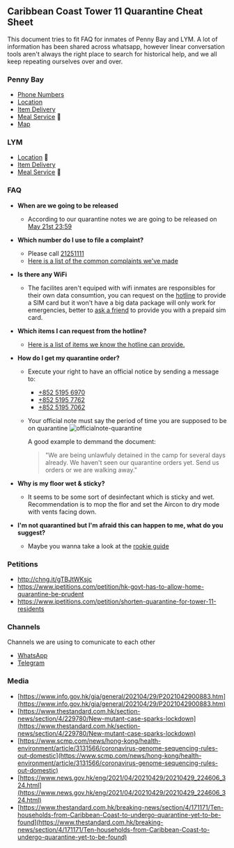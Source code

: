 ## Caribbean Coast Tower 11 Quarantine Cheat Sheet

This document tries to fit FAQ for inmates of Penny Bay and LYM. A lot of information has been shared across whatsapp, however linear conversation tools aren't always the right place to search for historical help, and we all keep repeating ourselves over and over. 

### Penny Bay 
- [Phone Numbers](./pb/phone.md)
- [Location](./pb/location.md)
- [Item Delivery](./pb/delivery.md)
- [Meal Service](./pb/meals.md) 🚧
- [Map](./pb/map.md)

### LYM

- [Location](./lym/location.md) 🚧
- [Item Delivery](./lym/delivery.md) 
- [Meal Service](./lym/meals.md) 🚧


### FAQ

- **When are we going to be released**
  - According to our quarantine notes we are going to be released on [May 21st 23:59](https://bit.ly/2RuSUrT)
- **Which number do I use to file a complaint?**
  - Please call [21251111](tel:+85221251111)
  - [Here is a list of the common complaints we've made](./complaints.md)
- **Is there any WiFi**
  - The facilites aren't equiped with wifi inmates are responsibles for their own data consumtion, you can request on the [hotline](./pb/phone.md) to provide a SIM card but it won't have a big data package will only work for emergencies, better to [ask a friend](./pb/delivery.md) to provide you with a prepaid sim card. 
- **Which items I can request from the hotline?**
  - [Here is a list of items we know the hotline can provide.](./items.md) 
- **How do I get my quarantine order?**
  - Execute your right to have an official notice by sending a message to:
    -  [+852 5195 6970](https://api.whatsapp.com/send?phone=+85251956970&text=We%20are%20being%20unlawfuly%20detained%20in%20the%20camp%20for%20several%20days%20already.%20We%20haven%27t%20seen%20our%20quarantine%20orders%20yet.%20Send%20us%20orders%20or%20we%20are%20walking%20away.)
    -  [+852 5195 7762](https://api.whatsapp.com/send?phone=+85251957762&text=We%20are%20being%20unlawfuly%20detained%20in%20the%20camp%20for%20several%20days%20already.%20We%20haven%27t%20seen%20our%20quarantine%20orders%20yet.%20Send%20us%20orders%20or%20we%20are%20walking%20away.)
    -  [+852 5195 7062](https://api.whatsapp.com/send?phone=+85251957062&text=We%20are%20being%20unlawfuly%20detained%20in%20the%20camp%20for%20several%20days%20already.%20We%20haven%27t%20seen%20our%20quarantine%20orders%20yet.%20Send%20us%20orders%20or%20we%20are%20walking%20away.)

  - Your official note must say the period of time you are supposed to be on quarantine 
    ![officialnote-quarantine](https://user-images.githubusercontent.com/204105/116801799-87871b80-ab3f-11eb-80f3-3a3e5fdbadca.jpeg)
    
    A good example to demmand the document:
    > "We are being unlawfuly detained in the camp for several days already. We haven't seen our quarantine orders yet. Send us orders or we are walking away."
- **Why is my floor wet & sticky?**
  - It seems to be some sort of desinfectant which is sticky and wet. Recommendation is to mop the flor and set the Aircon to dry mode with vents facing down. 

- **I'm not quarantined but I'm afraid this can happen to me, what do you suggest?**
  - Maybe you wanna take a look at the [rookie guide](./guide.md)

### Petitions 
- http://chng.it/gTBJtWKsjc
- https://www.ipetitions.com/petition/hk-govt-has-to-allow-home-quarantine-be-prudent
- https://www.ipetitions.com/petition/shorten-quarantine-for-tower-11-residents


### Channels
Channels we are using to comunicate to each other

- [WhatsApp](https://chat.whatsapp.com/Jv9qdN8Jf7nJEk31jyPHZ7)
- [Telegram](https://t.me/joinchat/-RErA3x43EdkNGNl)

### Media

- [https://www.info.gov.hk/gia/general/202104/29/P2021042900883.htm](https://www.info.gov.hk/gia/general/202104/29/P2021042900883.htm)
- [https://www.thestandard.com.hk/section-news/section/4/229780/New-mutant-case-sparks-lockdown](https://www.thestandard.com.hk/section-news/section/4/229780/New-mutant-case-sparks-lockdown)
- [https://www.scmp.com/news/hong-kong/health-environment/article/3131566/coronavirus-genome-sequencing-rules-out-domestic](https://www.scmp.com/news/hong-kong/health-environment/article/3131566/coronavirus-genome-sequencing-rules-out-domestic)
- [https://www.news.gov.hk/eng/2021/04/20210429/20210429_224606_324.html](https://www.news.gov.hk/eng/2021/04/20210429/20210429_224606_324.html)
- [https://www.thestandard.com.hk/breaking-news/section/4/171171/Ten-households-from-Caribbean-Coast-to-undergo-quarantine-yet-to-be-found](https://www.thestandard.com.hk/breaking-news/section/4/171171/Ten-households-from-Caribbean-Coast-to-undergo-quarantine-yet-to-be-found)
